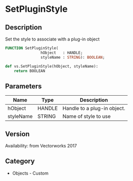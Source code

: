 # SetPluginStyle

## Description
Set the style to associate with a plug-in object

```pascal
FUNCTION SetPluginStyle(
				hObject   : HANDLE;
				styleName : STRING): BOOLEAN;
```

```python
def vs.SetPluginStyle(hObject, styleName):
    return BOOLEAN
```

## Parameters
|Name|Type|Description|
|---|---|---|
|hObject|HANDLE|Handle to a plug-in object.|
|styleName|STRING|Name of style to use|

## Version
Availability: from Vectorworks 2017

## Category
* Objects - Custom

